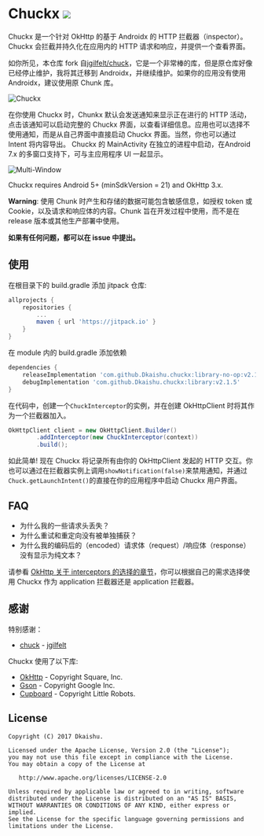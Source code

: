 Chuckx  [![](https://jitpack.io/v/Dkaishu/chuckx.svg)](https://jitpack.io/#Dkaishu/chuckx)
=====

Chuckx 是一个针对 OkHttp 的基于 Androidx 的 HTTP 拦截器（inspector）。Chuckx 会拦截并持久化在应用内的 HTTP 请求和响应，并提供一个查看界面。

如你所见，本仓库 fork 自[jgilfelt/chuck](https://github.com/jgilfelt/chuck)，它是一个非常棒的库，但是原仓库好像已经停止维护，我将其迁移到 Androidx，并继续维护。如果你的应用没有使用 Androidx，建议使用原 Chunk 库。

![Chuckx](assets/chuck.gif)

在你使用 Chuckx 时，Chunkx 默认会发送通知来显示正在进行的 HTTP 活动，点击该通知可以启动完整的 Chuckx 界面，以查看详细信息。应用也可以选择不使用通知，而是从自己界面中直接启动 Chuckx 界面。当然，你也可以通过 Intent 将内容导出。
Chuckx 的 MainActivity 在独立的进程中启动，在Android 7.x 的多窗口支持下，可与主应用程序 UI 一起显示。

![Multi-Window](assets/multiwindow.gif)

Chuckx requires Android 5+ (minSdkVersion = 21) and OkHttp 3.x.

**Warning**: 使用 Chunk 时产生和存储的数据可能包含敏感信息，如授权 token 或 Cookie，以及请求和响应体的内容。Chunk 旨在开发过程中使用，而不是在 release 版本或其他生产部署中使用。

**如果有任何问题，都可以在 issue 中提出。**

使用
-----
在根目录下的 build.gradle 添加 jitpack 仓库:

```gradle
allprojects {
	repositories {
		...
		maven { url 'https://jitpack.io' }
	}
}
```

在 module 内的 build.gradle 添加依赖
```gradle
dependencies {
    releaseImplementation 'com.github.Dkaishu.chuckx:library-no-op:v2.1.5'
    debugImplementation 'com.github.Dkaishu.chuckx:library:v2.1.5'
}
```

在代码中，创建一个`ChuckInterceptor`的实例，并在创建 OkHttpClient 时将其作为一个拦截器加入。

```java
OkHttpClient client = new OkHttpClient.Builder()
        .addInterceptor(new ChuckInterceptor(context))
        .build();
```

如此简单! 现在 Chuckx 将记录所有由你的 OkHttpClient 发起的 HTTP 交互。你也可以通过在拦截器实例上调用`showNotification(false)`来禁用通知，并通过`Chuck.getLaunchIntent()`的直接在你的应用程序中启动 Chuckx 用户界面。

FAQ
---

- 为什么我的一些请求头丢失？
- 为什么重试和重定向没有被单独捕获？
- 为什么我的编码后的（encoded）请求体（request）/响应体（response）没有显示为纯文本？

请参看 [OkHttp 关于 interceptors 的选择的章节](https://square.github.io/okhttp/features/interceptors/#choosing-between-application-and-network-interceptors)，你可以根据自己的需求选择使用 Chuckx 作为 application 拦截器还是 application 拦截器。

感谢
----------------

特别感谢：

- [chuck](https://github.com/jgilfelt/chuck) - [jgilfelt](https://github.com/jgilfelt)

Chuckx 使用了以下库:

- [OkHttp](https://github.com/square/okhttp) - Copyright Square, Inc.
- [Gson](https://github.com/google/gson) - Copyright Google Inc.
- [Cupboard](https://bitbucket.org/littlerobots/cupboard) - Copyright Little Robots.


License
-------

    Copyright (C) 2017 Dkaishu.
    
    Licensed under the Apache License, Version 2.0 (the "License");
    you may not use this file except in compliance with the License.
    You may obtain a copy of the License at
    
       http://www.apache.org/licenses/LICENSE-2.0
    
    Unless required by applicable law or agreed to in writing, software
    distributed under the License is distributed on an "AS IS" BASIS,
    WITHOUT WARRANTIES OR CONDITIONS OF ANY KIND, either express or implied.
    See the License for the specific language governing permissions and
    limitations under the License.
